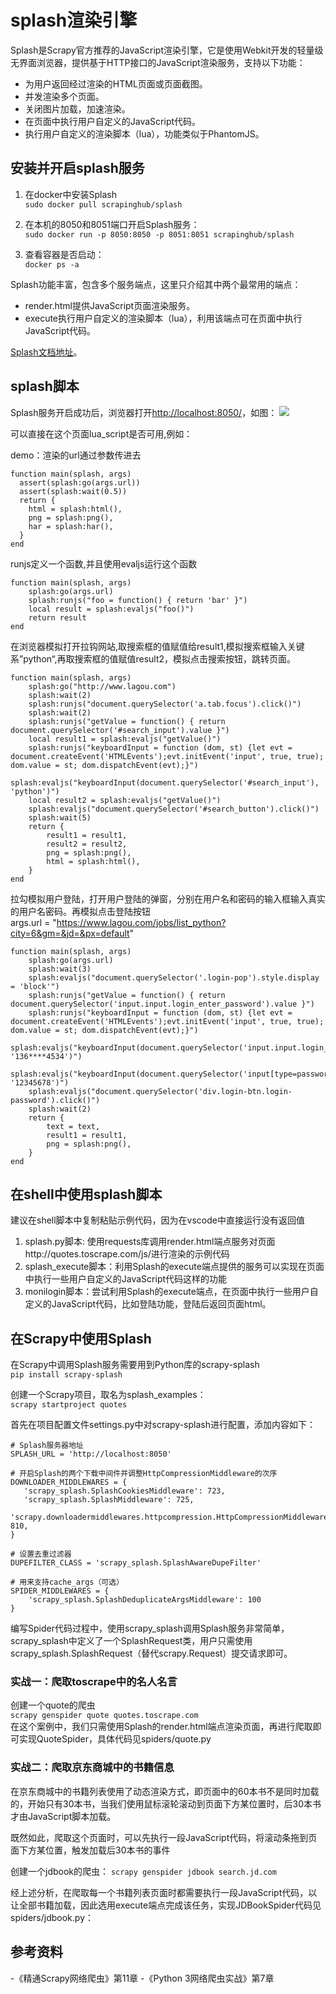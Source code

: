 # splash渲染引擎

Splash是Scrapy官方推荐的JavaScript渲染引擎，它是使用Webkit开发的轻量级无界面浏览器，提供基于HTTP接口的JavaScript渲染服务，支持以下功能：
- 为用户返回经过渲染的HTML页面或页面截图。
- 并发渲染多个页面。
- 关闭图片加载，加速渲染。
- 在页面中执行用户自定义的JavaScript代码。
- 执行用户自定义的渲染脚本（lua），功能类似于PhantomJS。

## 安装并开启splash服务
1. 在docker中安装Splash   
`sudo docker pull scrapinghub/splash`

2. 在本机的8050和8051端口开启Splash服务：   
`sudo docker run -p 8050:8050 -p 8051:8051 scrapinghub/splash`

3. 查看容器是否启动：   
`docker ps -a`

Splash功能丰富，包含多个服务端点，这里只介绍其中两个最常用的端点：
- render.html提供JavaScript页面渲染服务。
- execute执行用户自定义的渲染脚本（lua），利用该端点可在页面中执行JavaScript代码。

[Splash文档地址](http://splash.readthedocs.io/en/latest/api.html)。

## splash脚本
Splash服务开启成功后，浏览器打开[http://localhost:8050/](http://localhost:8050/)，如图：
![](https://img-blog.csdnimg.cn/20200114210258848.png?x-oss-process=image/watermark,type_ZmFuZ3poZW5naGVpdGk,shadow_10,text_aHR0cHM6Ly9ibG9nLmNzZG4ubmV0L2JhaWR1XzE5NDczNTI5,size_16,color_FFFFFF,t_70)

可以直接在这个页面lua_script是否可用,例如：   

demo：渲染的url通过参数传进去
```
function main(splash, args)
  assert(splash:go(args.url))
  assert(splash:wait(0.5))
  return {
    html = splash:html(),
    png = splash:png(),
    har = splash:har(),
  }
end
```

runjs定义一个函数,并且使用evaljs运行这个函数   
```
function main(splash, args)
    splash:go(args.url)
    splash:runjs("foo = function() { return 'bar' }")
    local result = splash:evaljs("foo()")
    return result
end
```

在浏览器模拟打开拉钩网站,取搜索框的值赋值给result1,模拟搜索框输入关键系”python“,再取搜索框的值赋值result2，模拟点击搜索按钮，跳转页面。   
```
function main(splash, args)
    splash:go("http://www.lagou.com")
    splash:wait(2)
    splash:runjs("document.querySelector('a.tab.focus').click()")
    splash:wait(2)
    splash:runjs("getValue = function() { return document.querySelector('#search_input').value }")
    local result1 = splash:evaljs("getValue()")
    splash:runjs("keyboardInput = function (dom, st) {let evt = document.createEvent('HTMLEvents');evt.initEvent('input', true, true); dom.value = st; dom.dispatchEvent(evt);}")
    splash:evaljs("keyboardInput(document.querySelector('#search_input'), 'python')")
    local result2 = splash:evaljs("getValue()")
    splash:evaljs("document.querySelector('#search_button').click()")
    splash:wait(5)
    return {
        result1 = result1,
        result2 = result2,
        png = splash:png(),
        html = splash:html(),
    }
end
```

拉勾模拟用户登陆，打开用户登陆的弹窗，分别在用户名和密码的输入框输入真实的用户名密码。再模拟点击登陆按钮      
args.url = "https://www.lagou.com/jobs/list_python?city=6&gm=&jd=&px=default"
```
function main(splash, args)
    splash:go(args.url)
    splash:wait(3)
  	splash:evaljs("document.querySelector('.login-pop').style.display = 'block'")
    splash:runjs("getValue = function() { return document.querySelector('input.input.login_enter_password').value }")
    splash:runjs("keyboardInput = function (dom, st) {let evt = document.createEvent('HTMLEvents');evt.initEvent('input', true, true); dom.value = st; dom.dispatchEvent(evt);}")
    splash:evaljs("keyboardInput(document.querySelector('input.input.login_enter_password'), '136****4534')")
  	splash:evaljs("keyboardInput(document.querySelector('input[type=password].input.login_enter_password'), '12345678')")
    splash:evaljs("document.querySelector('div.login-btn.login-password').click()")
    splash:wait(2)
    return {
    	text = text,
        result1 = result1,
        png = splash:png(),
    }
end
```

## 在shell中使用splash脚本   
建议在shell脚本中复制粘贴示例代码，因为在vscode中直接运行没有返回值
1. splash.py脚本: 使用requests库调用render.html端点服务对页面http://quotes.toscrape.com/js/进行渲染的示例代码
2. splash_execute脚本：利用Splash的execute端点提供的服务可以实现在页面中执行一些用户自定义的JavaScript代码这样的功能
3. monilogin脚本：尝试利用Splash的execute端点，在页面中执行一些用户自定义的JavaScript代码，比如登陆功能，登陆后返回页面html。

## 在Scrapy中使用Splash
在Scrapy中调用Splash服务需要用到Python库的scrapy-splash   
`pip install scrapy-splash`

创建一个Scrapy项目，取名为splash_examples：   
`scrapy startproject quotes`

首先在项目配置文件settings.py中对scrapy-splash进行配置，添加内容如下：
```
# Splash服务器地址
SPLASH_URL = 'http://localhost:8050'

# 开启Splash的两个下载中间件并调整HttpCompressionMiddleware的次序
DOWNLOADER_MIDDLEWARES = {
   'scrapy_splash.SplashCookiesMiddleware': 723,
   'scrapy_splash.SplashMiddleware': 725,
   'scrapy.downloadermiddlewares.httpcompression.HttpCompressionMiddleware': 810,
}

# 设置去重过滤器
DUPEFILTER_CLASS = 'scrapy_splash.SplashAwareDupeFilter'

# 用来支持cache_args（可选）
SPIDER_MIDDLEWARES = {
    'scrapy_splash.SplashDeduplicateArgsMiddleware': 100
}
```

编写Spider代码过程中，使用scrapy_splash调用Splash服务非常简单，scrapy_splash中定义了一个SplashRequest类，用户只需使用scrapy_splash.SplashRequest（替代scrapy.Request）提交请求即可。

### 实战一：爬取toscrape中的名人名言
创建一个quote的爬虫   
`scrapy genspider quote quotes.toscrape.com`   
在这个案例中，我们只需使用Splash的render.html端点渲染页面，再进行爬取即可实现QuoteSpider，具体代码见spiders/quote.py

### 实战二：爬取京东商城中的书籍信息

在京东商城中的书籍列表使用了动态渲染方式，即页面中的60本书不是同时加载的，开始只有30本书，当我们使用鼠标滚轮滚动到页面下方某位置时，后30本书才由JavaScript脚本加载。

既然如此，爬取这个页面时，可以先执行一段JavaScript代码，将滚动条拖到页面下方某位置，触发加载后30本书的事件

创建一个jdbook的爬虫：
`scrapy genspider jdbook search.jd.com`   

经上述分析，在爬取每一个书籍列表页面时都需要执行一段JavaScript代码，以让全部书籍加载，因此选用execute端点完成该任务，实现JDBookSpider代码见spiders/jdbook.py：


## 参考资料
-《精通Scrapy网络爬虫》第11章
-《Python 3网络爬虫实战》第7章